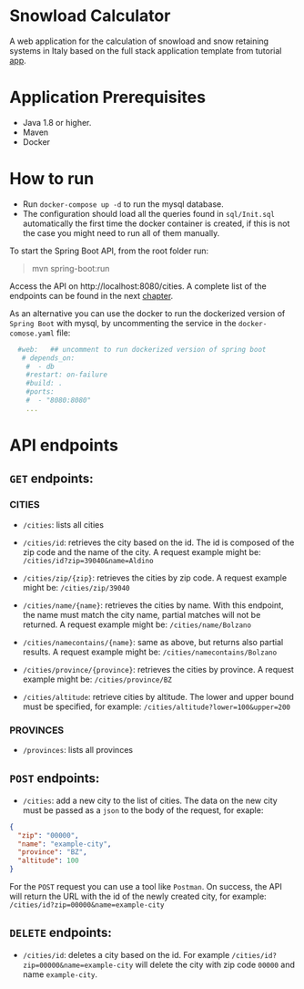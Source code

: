 # Snowload Calculator
A web application for the calculation of snowload and snow retaining systems in Italy
based on the full stack application template from tutorial [app](https://www.baeldung.com/spring-boot-react-crud).

# Application Prerequisites

* Java 1.8 or higher.
* Maven
* Docker

# How to run

* Run `docker-compose up -d` to run the mysql database.
* The configuration should load all the queries found in `sql/Init.sql` automatically the first time the docker container is created, if this is not the case you might need to run all of them manually.

To start the Spring Boot API, from the root folder run:

> mvn spring-boot:run

Access the API on http://localhost:8080/cities.
A complete list of the endpoints can be found in the next [chapter](#api-endpoints).

As an alternative you can use the docker to run the dockerized version of `Spring Boot` with 
mysql, by uncommenting the service in the `docker-comose.yaml` file:

```yaml
  #web:   ## uncomment to run dockerized version of spring boot
   # depends_on:
    #  - db
    #restart: on-failure
    #build: .
    #ports:
    #  - "8080:8080"
    ...
```

# API endpoints

## `GET` endpoints:

### CITIES

* `/cities`: lists all cities

* `/cities/id`: retrieves the city based on the id. 
The id is composed of the zip code and the name of the city.
A request example might be: `/cities/id?zip=39040&name=Aldino`

* `/cities/zip/{zip}`: retrieves the cities by zip code. 
A request example might be: `/cities/zip/39040`

* `/cities/name/{name}`: retrieves the cities by name. 
With this endpoint, the name must match the city name, partial matches will not be returned. 
A request example might be: `/cities/name/Bolzano`

* `/cities/namecontains/{name}`: same as above, but returns also partial results.
A request example might be: `/cities/namecontains/Bolzano`

* `/cities/province/{province}`: retrieves the cities by province. 
A request example might be: `/cities/province/BZ`

* `/cities/altitude`: retrieve cities by altitude.
The lower and upper bound must be specified, for example: `/cities/altitude?lower=100&upper=200`

### PROVINCES

* `/provinces`: lists all provinces


## `POST` endpoints:

* `/cities`: add a new city to the list of cities. The data on the new city must be passed as a `json` to the body of the request,
for exaple: 

```Json
{
  "zip": "00000",
  "name": "example-city",
  "province": "BZ",
  "altitude": 100
}
```
For the `POST` request you can use a tool like `Postman`.
On success, the API will return the URL with the id of the newly created city, for example: `/cities/id?zip=00000&name=example-city`

## `DELETE` endpoints:

* `/cities/id`: deletes a city based on the id.
For example `/cities/id?zip=00000&name=example-city` will delete the city with zip code `00000` and name `example-city`.

 

<!--To start the frontend application, from inside the `frontend/` folder

> npm start

Access http://localhost:3000 in the browser.-->